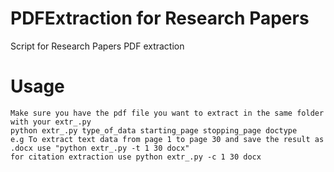 # PDFExtraction for Research Papers
Script for Research Papers PDF extraction

# Usage
```
Make sure you have the pdf file you want to extract in the same folder with your extr_.py
python extr_.py type_of_data starting_page stopping_page doctype
e.g To extract text data from page 1 to page 30 and save the result as  .docx use "python extr_.py -t 1 30 docx"
for citation extraction use python extr_.py -c 1 30 docx
```
